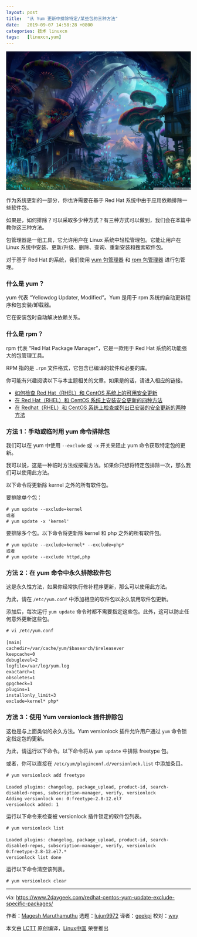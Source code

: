 ```yaml
---
layout: post
title:	"从 Yum 更新中排除特定/某些包的三种方法"
date:	2019-09-07 14:58:28 +0800 
categories:	技术 linuxcn 
tags:	[linuxcn,yum]
---
```



![](/Asserts/Images/album/201909/07/145817rj7khqkbqwqx7sb9.jpg)


作为系统更新的一部分，你也许需要在基于 Red Hat 系统中由于应用依赖排除一些软件包。


如果是，如何排除？可以采取多少种方式？有三种方式可以做到，我们会在本篇中教你这三种方法。


包管理器是一组工具，它允许用户在 Linux 系统中轻松管理包。它能让用户在 Linux 系统中安装、更新/升级、删除、查询、重新安装和搜索软件包。


对于基于 Red Hat 的系统，我们使用 [yum 包管理器](https://www.2daygeek.com/yum-command-examples-manage-packages-rhel-centos-systems/) 和 [rpm 包管理器](https://www.2daygeek.com/rpm-command-examples/) 进行包管理。


### 什么是 yum？


yum 代表 “Yellowdog Updater, Modified”。Yum 是用于 rpm 系统的自动更新程序和包安装/卸载器。


它在安装包时自动解决依赖关系。


### 什么是 rpm？


rpm 代表 “Red Hat Package Manager”，它是一款用于 Red Hat 系统的功能强大的包管理工具。


RPM 指的是 `.rpm` 文件格式，它包含已编译的软件和必要的库。


你可能有兴趣阅读以下与本主题相关的文章。如果是的话，请进入相应的链接。


* [如何检查 Red Hat（RHEL）和 CentOS 系统上的可用安全更新](https://www.2daygeek.com/check-list-view-find-available-security-updates-on-redhat-rhel-centos-system/)
* [在 Red Hat（RHEL）和 CentOS 系统上安装安全更新的四种方法](https://www.2daygeek.com/install-security-updates-on-redhat-rhel-centos-system/)
* [在 Redhat（RHEL）和 CentOS 系统上检查或列出已安装的安全更新的两种方法](https://www.2daygeek.com/check-installed-security-updates-on-redhat-rhel-and-centos-system/)


### 方法 1：手动或临时用 yum 命令排除包


我们可以在 yum 中使用 `--exclude` 或 `-x` 开关来阻止 yum 命令获取特定包的更新。


我可以说，这是一种临时方法或按需方法。如果你只想将特定包排除一次，那么我们可以使用此方法。


以下命令将更新除 kernel 之外的所有软件包。


要排除单个包：



```
# yum update --exclude=kernel
或者
# yum update -x 'kernel'
```

要排除多个包。以下命令将更新除 kernel 和 php 之外的所有软件包。



```
# yum update --exclude=kernel* --exclude=php*
或者
# yum update --exclude httpd,php
```

### 方法 2：在 yum 命令中永久排除软件包


这是永久性方法，如果你经常执行修补程序更新，那么可以使用此方法。


为此，请在 `/etc/yum.conf` 中添加相应的软件包以永久禁用软件包更新。


添加后，每次运行 `yum update` 命令时都不需要指定这些包。此外，这可以防止任何意外更新这些包。



```
# vi /etc/yum.conf

[main]
cachedir=/var/cache/yum/$basearch/$releasever
keepcache=0
debuglevel=2
logfile=/var/log/yum.log
exactarch=1
obsoletes=1
gpgcheck=1
plugins=1
installonly_limit=3
exclude=kernel* php*
```

### 方法 3：使用 Yum versionlock 插件排除包


这也是与上面类似的永久方法。Yum versionlock 插件允许用户通过 `yum` 命令锁定指定包的更新。


为此，请运行以下命令。以下命令将从 `yum update` 中排除 freetype 包。


或者，你可以直接在 `/etc/yum/pluginconf.d/versionlock.list` 中添加条目。



```
# yum versionlock add freetype

Loaded plugins: changelog, package_upload, product-id, search-disabled-repos, subscription-manager, verify, versionlock
Adding versionlock on: 0:freetype-2.8-12.el7
versionlock added: 1
```

运行以下命令来检查被 versionlock 插件锁定的软件包列表。



```
# yum versionlock list

Loaded plugins: changelog, package_upload, product-id, search-disabled-repos, subscription-manager, verify, versionlock
0:freetype-2.8-12.el7.*
versionlock list done
```

运行以下命令清空该列表。



```
# yum versionlock clear
```



---


via: <https://www.2daygeek.com/redhat-centos-yum-update-exclude-specific-packages/>


作者：[Magesh Maruthamuthu](https://www.2daygeek.com/author/magesh/) 选题：[lujun9972](https://github.com/lujun9972) 译者：[geekpi](https://github.com/geekpi) 校对：[wxy](https://github.com/wxy)


本文由 [LCTT](https://github.com/LCTT/TranslateProject) 原创编译，[Linux中国](https://linux.cn/) 荣誉推出
